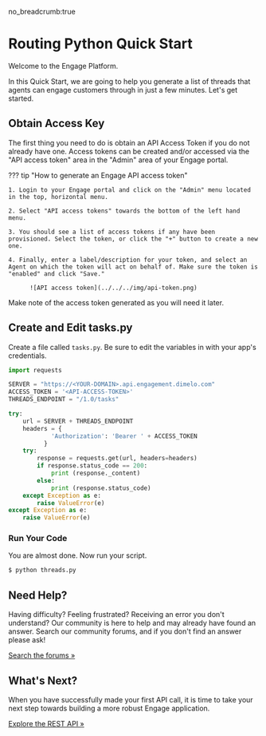no_breadcrumb:true

# Routing Python Quick Start

Welcome to the Engage Platform.

In this Quick Start, we are going to help you generate a list of threads that agents can engage customers through in just a few minutes. Let's get started.

## Obtain Access Key

The first thing you need to do is obtain an API Access Token if you do not already have one. Access tokens can be created and/or accessed via the "API access token" area in the "Admin" area of your Engage portal.

??? tip "How to generate an Engage API access token"

    1. Login to your Engage portal and click on the "Admin" menu located in the top, horizontal menu.

    2. Select "API access tokens" towards the bottom of the left hand menu.

    3. You should see a list of access tokens if any have been provisioned. Select the token, or click the "+" button to create a new one.

    4. Finally, enter a label/description for your token, and select an Agent on which the token will act on behalf of. Make sure the token is "enabled" and click "Save."

          ![API access token](../../../img/api-token.png)

Make note of the access token generated as you will need it later.

## Create and Edit tasks.py

Create a file called `tasks.py`. Be sure to edit the variables in <ALL CAPS> with your app's credentials.

```python
import requests

SERVER = "https://<YOUR-DOMAIN>.api.engagement.dimelo.com"
ACCESS_TOKEN = '<API-ACCESS-TOKEN>'
THREADS_ENDPOINT = "/1.0/tasks"

try:
    url = SERVER + THREADS_ENDPOINT
    headers = {
            'Authorization': 'Bearer ' + ACCESS_TOKEN
          }
    try:
        response = requests.get(url, headers=headers)
        if response.status_code == 200:
            print (response._content)
        else:
            print (response.status_code)
    except Exception as e:
        raise ValueError(e)
except Exception as e:
    raise ValueError(e)
```

### Run Your Code

You are almost done. Now run your script.

```bash
$ python threads.py
```

## Need Help?

Having difficulty? Feeling frustrated? Receiving an error you don't understand? Our community is here to help and may already have found an answer. Search our community forums, and if you don't find an answer please ask!

<a target="_new" href="https://forums.developers.ringcentral.com/search.html?c=72&includeChildren=true&f=&type=question+OR+kbentry+OR+topic&redirect=search%2Fsearch&sort=newest&q=interactions">Search the forums &raquo;</a>

## What's Next?

When you have successfully made your first API call, it is time to take your next step towards building a more robust Engage application.

<a class="btn btn-success btn-lg" href="https://developers.ringcentral.com/engage/api-reference/">Explore the REST API &raquo;</a>
